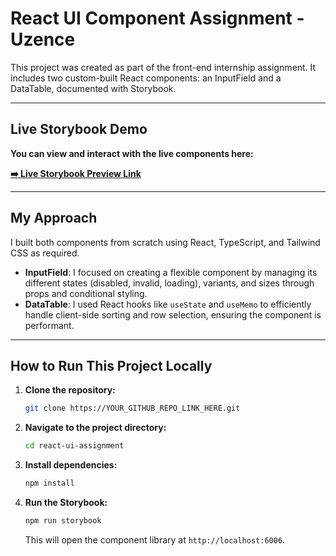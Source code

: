 # React UI Component Assignment - Uzence

This project was created as part of the front-end internship assignment. It includes two custom-built React components: an InputField and a DataTable, documented with Storybook.

---

## Live Storybook Demo

**You can view and interact with the live components here:**

**[➡️ Live Storybook Preview Link](https://react-ui-assignment-opal.vercel.app/)**

---

## My Approach

I built both components from scratch using React, TypeScript, and Tailwind CSS as required. 

- **InputField**: I focused on creating a flexible component by managing its different states (disabled, invalid, loading), variants, and sizes through props and conditional styling.
- **DataTable**: I used React hooks like `useState` and `useMemo` to efficiently handle client-side sorting and row selection, ensuring the component is performant.

---

## How to Run This Project Locally

1.  **Clone the repository:**
    ```bash
    git clone https://YOUR_GITHUB_REPO_LINK_HERE.git
    ```
2.  **Navigate to the project directory:**
    ```bash
    cd react-ui-assignment
    ```
3.  **Install dependencies:**
    ```bash
    npm install
    ```
4.  **Run the Storybook:**
    ```bash
    npm run storybook
    ```
    This will open the component library at `http://localhost:6006`.
